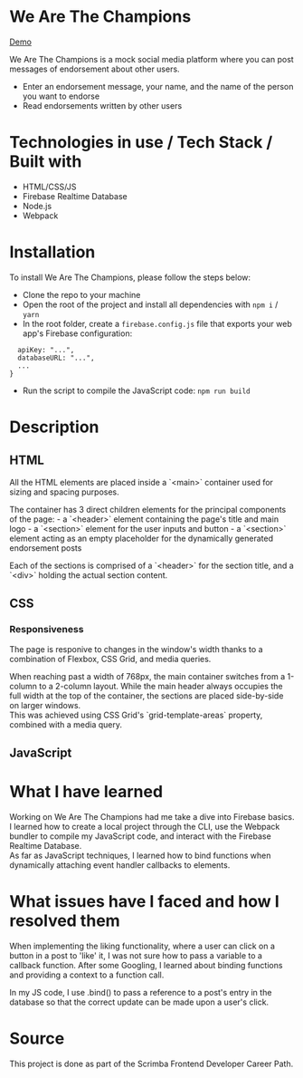 # We Are The Champions

[Demo](https://scrimba.com/scrim/cEgBbytw)

We Are The Champions is a mock social media platform where you can post messages of endorsement about other users.
- Enter an endorsement message, your name, and the name of the person you want to endorse
- Read endorsements written by other users

# Technologies in use / Tech Stack / Built with

- HTML/CSS/JS
- Firebase Realtime Database
- Node.js
- Webpack

# Installation

To install We Are The Champions, please follow the steps below:
- Clone the repo to your machine
- Open the root of the project and install all dependencies with `npm i` / `yarn`
- In the root folder, create a `firebase.config.js` file that exports your web app's Firebase configuration:

```module.exports = {
  apiKey: "...",
  databaseURL: "...",
  ...
}
```

- Run the script to compile the JavaScript code: `npm run build`

# Description
## HTML

<p>All the HTML elements are placed inside a `&lt;main&gt;` container used for sizing and spacing purposes.</p>

<p>The container has 3 direct children elements for the principal components of the page:
- a `&lt;header&gt;` element containing the page's title and main logo
- a `&lt;section&gt;` element for the user inputs and button
- a `&lt;section&gt;` element acting as an empty placeholder for the dynamically generated endorsement posts</p>

<p>Each of the sections is comprised of a `&lt;header&gt;` for the section title, and a `&lt;div&gt;` holding the actual section content.</p>

## CSS
### Responsiveness

<p>The page is responive to changes in the window's width thanks to a combination of Flexbox, CSS Grid, and media queries.</p>

<p>When reaching past a width of 768px, the main container switches from a 1-column to a 2-column layout. While the main header always occupies the full width at the top of the container, the sections are placed side-by-side on larger windows.<br>This was achieved using CSS Grid's `grid-template-areas` property, combined with a media query.</p>

## JavaScript

# What I have learned

Working on We Are The Champions had me take a dive into Firebase basics. I learned how to create a local project through the CLI, use the Webpack bundler to compile my JavaScript code, and interact with the Firebase Realtime Database.<br>
As far as JavaScript techniques, I learned how to bind functions when dynamically attaching event handler callbacks to elements.

# What issues have I faced and how I resolved them

<p>When implementing the liking functionality, where a user can click on a button in a post to 'like' it, I was not sure how to pass a variable to a callback function. After some Googling, I learned about binding functions and providing a context to a function call.</p>

<p>In my JS code, I use .bind() to pass a reference to a post's entry in the database so that the correct update can be made upon a user's click.</p>

# Source

This project is done as part of the Scrimba Frontend Developer Career Path.